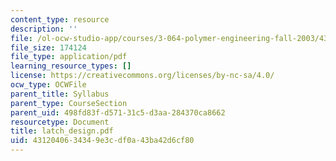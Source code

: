 ```yaml
---
content_type: resource
description: ''
file: /ol-ocw-studio-app/courses/3-064-polymer-engineering-fall-2003/4312040634349e3cdf0a43ba42d6cf80_latch_design.pdf
file_size: 174124
file_type: application/pdf
learning_resource_types: []
license: https://creativecommons.org/licenses/by-nc-sa/4.0/
ocw_type: OCWFile
parent_title: Syllabus
parent_type: CourseSection
parent_uid: 498fd83f-d571-31c5-d3aa-284370ca8662
resourcetype: Document
title: latch_design.pdf
uid: 43120406-3434-9e3c-df0a-43ba42d6cf80
---
```

